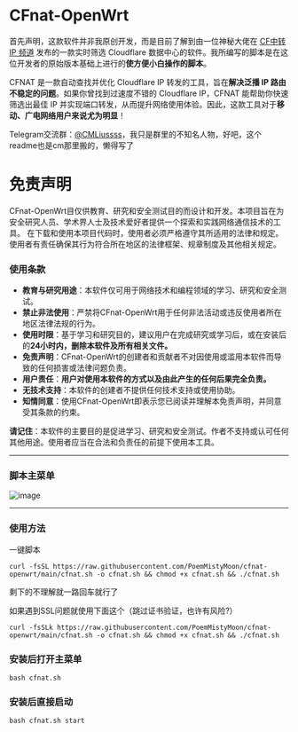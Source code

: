 # CFnat-OpenWrt
首先声明，这款软件并非我原创开发，而是目前了解到由一位神秘大佬在 [CF中转IP 频道](https://t.me/CF_NAT/38840) 发布的一款实时筛选 Cloudflare 数据中心的软件。我所编写的脚本是在这位开发者的原始版本基础上进行的**使方便小白操作的脚本**。

CFNAT 是一款自动查找并优化 Cloudflare IP 转发的工具，旨在**解决泛播 IP 路由不稳定的问题**。如果你曾找到过速度不错的 Cloudflare IP，CFNAT 能帮助你快速筛选出最佳 IP 并实现端口转发，从而提升网络使用体验。因此，这款工具对于**移动、广电网络用户来说尤为明显**！

Telegram交流群：[@CMLiussss](https://t.me/CMLiussss)，我只是群里的不知名人物，好吧，这个readme也是cm那里搬的，懒得写了

# 免责声明
CFnat-OpenWrt目仅供教育、研究和安全测试目的而设计和开发。本项目旨在为安全研究人员、学术界人士及技术爱好者提供一个探索和实践网络通信技术的工具。
在下载和使用本项目代码时，使用者必须严格遵守其所适用的法律和规定。使用者有责任确保其行为符合所在地区的法律框架、规章制度及其他相关规定。

### 使用条款

- **教育与研究用途**：本软件仅可用于网络技术和编程领域的学习、研究和安全测试。
- **禁止非法使用**：严禁将CFnat-OpenWrt用于任何非法活动或违反使用者所在地区法律法规的行为。
- **使用时限**：基于学习和研究目的，建议用户在完成研究或学习后，或在安装后的**24小时内，删除本软件及所有相关文件。**
- **免责声明**：CFnat-OpenWrt的创建者和贡献者不对因使用或滥用本软件而导致的任何损害或法律问题负责。
- **用户责任**：**用户对使用本软件的方式以及由此产生的任何后果完全负责。**
- **无技术支持**：本软件的创建者不提供任何技术支持或使用协助。
- **知情同意**：使用CFnat-OpenWrt即表示您已阅读并理解本免责声明，并同意受其条款的约束。

**请记住**：本软件的主要目的是促进学习、研究和安全测试。作者不支持或认可任何其他用途。使用者应当在合法和负责任的前提下使用本工具。

---
### 脚本主菜单

![image](https://github.com/user-attachments/assets/16954fa3-df77-4f24-9bda-ffad83d01510)

---
### 使用方法
一键脚本
```
curl -fsSL https://raw.githubusercontent.com/PoemMistyMoon/cfnat-openwrt/main/cfnat.sh -o cfnat.sh && chmod +x cfnat.sh && ./cfnat.sh
```
剩下的不理解就一路回车就行了

如果遇到SSL问题就使用下面这个（跳过证书验证，也许有风险?）
```
curl -fsSLk https://raw.githubusercontent.com/PoemMistyMoon/cfnat-openwrt/main/cfnat.sh -o cfnat.sh && chmod +x cfnat.sh && ./cfnat.sh
```
### 安装后打开主菜单
```
bash cfnat.sh
```
### 安装后直接启动
```
bash cfnat.sh start
```
